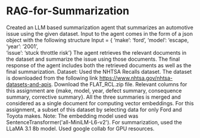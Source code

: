 # RAG-for-Summarization
Created an LLM based summarization agent that summarizes an automotive issue 
using the given dataset. Input to the agent comes in the form of a json object with the 
following structure 
Input =  { ‘make’: ‘ford’, 
‘model’: ‘escape,  
‘year’: ‘2001’,  
‘issue’: ‘stuck throttle risk’} 
The agent retrieves the relevant documents in the dataset and summarize the 
issue using those documents. The final response of the agent includes both the 
retrieved documents as well as the final summarization. 
Dataset: Used the NHTSA Recalls dataset. The dataset is downloaded from the 
following link https://www.nhtsa.gov/nhtsa-datasets-and-apis. Download the 
FLAT_RCL.zip file. Relevant columns for this assignment are {make, model, year, 
defect summary, consequence summary, corrective summary}. All the three 
summaries is merged and considered as a single document for computing 
vector embeddings. For this assignment, a subset of this dataset by 
selecting data for only Ford and Toyota makes. 
Note: The embedding model used was SentenceTransformer('all-MiniLM-L6-v2'). For summarization, used 
the LLaMA 3.1 8b model. Used google collab for GPU 
resources.
